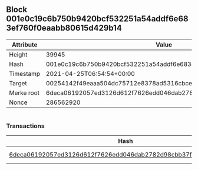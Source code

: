 ## Block 001e0c19c6b750b9420bcf532251a54addf6e683ef760f0eaabb80615d429b14

Attribute | Value
--- | ---
Height | 39945
Hash | 001e0c19c6b750b9420bcf532251a54addf6e683ef760f0eaabb80615d429b14
Timestamp | 2021-04-25T06:54:54+00:00
Target | 00254142f49eaaa504dc75712e8378ad5316cbcead634704b3734b6271167cc4
Merke root | 6deca06192057ed3126d612f7626edd046dab2782d98cbb37f02f44675edde5a
Nonce | 286562920

```

```

### Transactions

Hash | Amount
--- | ---
[6deca06192057ed3126d612f7626edd046dab2782d98cbb37f02f44675edde5a](6deca06192057ed3126d612f7626edd046dab2782d98cbb37f02f44675edde5a.md) | 10.00000000 SKEPTI 
